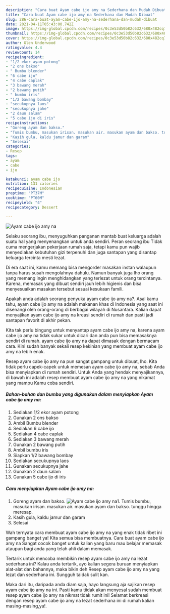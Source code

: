```yaml
---
description: "Cara buat Ayam cabe ijo amy na Sederhana dan Mudah Dibuat"
title: "Cara buat Ayam cabe ijo amy na Sederhana dan Mudah Dibuat"
slug: 286-cara-buat-ayam-cabe-ijo-amy-na-sederhana-dan-mudah-dibuat
date: 2021-04-11T05:43:00.742Z
image: https://img-global.cpcdn.com/recipes/0c3e53d50b82c632/680x482cq70/ayam-cabe-ijo-amy-na-foto-resep-utama.jpg
thumbnail: https://img-global.cpcdn.com/recipes/0c3e53d50b82c632/680x482cq70/ayam-cabe-ijo-amy-na-foto-resep-utama.jpg
cover: https://img-global.cpcdn.com/recipes/0c3e53d50b82c632/680x482cq70/ayam-cabe-ijo-amy-na-foto-resep-utama.jpg
author: Glen Underwood
ratingvalue: 4.4
reviewcount: 14
recipeingredient:
- "1/2 ekor ayam potong"
- "2 ons bakso"
- " Bumbu blender"
- "6 cabe ijo"
- "4 cabe caplak"
- "3 bawang merah"
- "2 bawang putih"
- " bumbu iris"
- "1/2 bawang bombay"
- "secukupnya laos"
- "secukupnya jahe"
- "2 daun salam"
- "5 cabe ijo di iris"
recipeinstructions:
- "Goreng ayam dan bakso."
- "Tumis bumbu, masukan irisan. masukan air. masukan ayam dan bakso. tunggu hingga meresap."
- "Kasih gula, kaldu jamur dan garam"
- "Selesai"
categories:
- Resep
tags:
- ayam
- cabe
- ijo

katakunci: ayam cabe ijo 
nutrition: 131 calories
recipecuisine: Indonesian
preptime: "PT37M"
cooktime: "PT60M"
recipeyield: "4"
recipecategory: Dessert

---
```



![Ayam cabe ijo amy na](https://img-global.cpcdn.com/recipes/0c3e53d50b82c632/680x482cq70/ayam-cabe-ijo-amy-na-foto-resep-utama.jpg)

Selaku seorang ibu, menyuguhkan panganan mantab buat keluarga adalah suatu hal yang menyenangkan untuk anda sendiri. Peran seorang ibu Tidak cuma mengerjakan pekerjaan rumah saja, tetapi kamu pun wajib menyediakan kebutuhan gizi terpenuhi dan juga santapan yang disantap keluarga tercinta mesti lezat.

Di era  saat ini, kamu memang bisa mengorder masakan instan walaupun tanpa harus susah mengolahnya dahulu. Namun banyak juga lho orang yang memang ingin menghidangkan yang terlezat untuk orang tercintanya. Karena, memasak yang dibuat sendiri jauh lebih higienis dan bisa menyesuaikan masakan tersebut sesuai kesukaan famili. 



Apakah anda adalah seorang penyuka ayam cabe ijo amy na?. Asal kamu tahu, ayam cabe ijo amy na adalah makanan khas di Indonesia yang saat ini disenangi oleh orang-orang di berbagai wilayah di Nusantara. Kalian dapat menyajikan ayam cabe ijo amy na kreasi sendiri di rumah dan pasti jadi santapan favorit di akhir pekan.

Kita tak perlu bingung untuk menyantap ayam cabe ijo amy na, karena ayam cabe ijo amy na tidak sukar untuk dicari dan anda pun bisa memasaknya sendiri di rumah. ayam cabe ijo amy na dapat dimasak dengan bermacam cara. Kini sudah banyak sekali resep kekinian yang membuat ayam cabe ijo amy na lebih enak.

Resep ayam cabe ijo amy na pun sangat gampang untuk dibuat, lho. Kita tidak perlu capek-capek untuk memesan ayam cabe ijo amy na, sebab Anda bisa menyiapkan di rumah sendiri. Untuk Anda yang hendak menyajikannya, di bawah ini adalah resep membuat ayam cabe ijo amy na yang nikamat yang mampu Kamu coba sendiri.

<!--inarticleads1-->

##### Bahan-bahan dan bumbu yang digunakan dalam menyiapkan Ayam cabe ijo amy na:

1. Sediakan 1/2 ekor ayam potong
1. Gunakan 2 ons bakso
1. Ambil  Bumbu blender
1. Sediakan 6 cabe ijo
1. Sediakan 4 cabe caplak
1. Sediakan 3 bawang merah
1. Gunakan 2 bawang putih
1. Ambil  bumbu iris
1. Siapkan 1/2 bawang bombay
1. Sediakan secukupnya laos
1. Gunakan secukupnya jahe
1. Gunakan 2 daun salam
1. Gunakan 5 cabe ijo di iris




<!--inarticleads2-->

##### Cara menyiapkan Ayam cabe ijo amy na:

1. Goreng ayam dan bakso.
<img src="https://img-global.cpcdn.com/steps/1ec3bfe93d8db9c9/160x128cq70/ayam-cabe-ijo-amy-na-langkah-memasak-1-foto.jpg" alt="Ayam cabe ijo amy na">1. Tumis bumbu, masukan irisan. masukan air. masukan ayam dan bakso. tunggu hingga meresap.
1. Kasih gula, kaldu jamur dan garam
1. Selesai




Wah ternyata cara membuat ayam cabe ijo amy na yang enak tidak ribet ini gampang banget ya! Kita semua bisa membuatnya. Cara buat ayam cabe ijo amy na Sangat cocok banget untuk kalian yang baru mau belajar memasak ataupun bagi anda yang telah ahli dalam memasak.

Tertarik untuk mencoba membikin resep ayam cabe ijo amy na lezat sederhana ini? Kalau anda tertarik, ayo kalian segera buruan menyiapkan alat-alat dan bahannya, maka bikin deh Resep ayam cabe ijo amy na yang lezat dan sederhana ini. Sungguh taidak sulit kan. 

Maka dari itu, daripada anda diam saja, hayo langsung aja sajikan resep ayam cabe ijo amy na ini. Pasti kamu tiidak akan menyesal sudah membuat resep ayam cabe ijo amy na nikmat tidak rumit ini! Selamat berkreasi dengan resep ayam cabe ijo amy na lezat sederhana ini di rumah kalian masing-masing,ya!.

